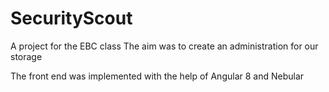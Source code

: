 # SecurityScout

A project for the EBC class
The aim was to create an administration for our storage

The front end was implemented with the help of Angular 8 and Nebular

